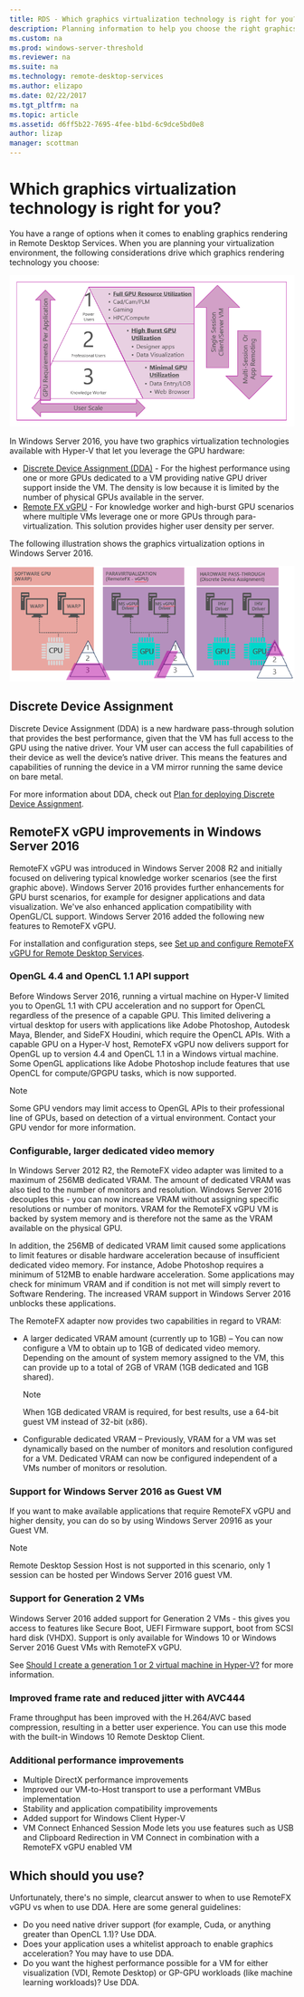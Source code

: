 ```yaml
---
title: RDS - Which graphics virtualization technology is right for you?
description: Planning information to help you choose the right graphics virtualization option for your RDS deployment.
ms.custom: na
ms.prod: windows-server-threshold
ms.reviewer: na
ms.suite: na
ms.technology: remote-desktop-services
ms.author: elizapo
ms.date: 02/22/2017  
ms.tgt_pltfrm: na
ms.topic: article
ms.assetid: d6ff5b22-7695-4fee-b1bd-6c9dce5bd0e8
author: lizap
manager: scottman
---
```

# Which graphics virtualization technology is right for you?

You have a range of options when it comes to enabling graphics rendering in Remote Desktop Services. When you are planning your virtualization environment, the following considerations drive which graphics rendering technology you choose:

![Graphics rendering considerations](media/rds-gpu.png)

In Windows Server 2016, you have two graphics virtualization technologies available with Hyper-V that let you leverage the GPU hardware:

- [Discrete Device Assignment (DDA)](#discrete-device-assignment) - For the highest performance using one or more GPUs dedicated to a VM providing native GPU driver support inside the VM. The density is low because it is limited by the number of physical GPUs available in the server. 
- [Remote FX vGPU](#remotefx-vgpu-improvements-in-windows-server-2016) - For knowledge worker and high-burst GPU scenarios where multiple VMs leverage one or more GPUs through para-virtualization. This solution provides higher user density per server.

The following illustration shows the graphics virtualization options in Windows Server 2016.

![Graphics virtualization options in Windows Server 2016 with RDS](media/rds-graphics-virtualization.png)

## Discrete Device Assignment
Discrete Device Assignment (DDA) is a new hardware pass-through solution that provides the best performance, given that the VM has full access to the GPU using the native driver. Your VM user can access the full capabilities of their device as well the device’s native driver. This means the features and capabilities of running the device in a VM mirror running the same device on bare metal.

For more information about DDA, check out [Plan for deploying Discrete Device Assignment](../hyper-v/plan/plan-for-deploying-devices-using-discrete-device-assignment.md).

## RemoteFX vGPU improvements in Windows Server 2016
RemoteFX vGPU was introduced in Windows Server 2008 R2 and initially focused on delivering typical knowledge worker scenarios (see the first graphic above). Windows Server 2016 provides further enhancements for GPU burst scenarios, for example for designer applications and data visualization. We've also enhanced application compatibility with OpenGL/CL support. Windows Server 2016 added the following new features to RemoteFX vGPU.

For installation and configuration steps, see [Set up and configure RemoteFX vGPU for Remote Desktop Services](rds-remotefx-vgpu.md).

### OpenGL 4.4 and OpenCL 1.1 API support 
Before Windows Server 2016, running a virtual machine on Hyper-V limited you to OpenGL 1.1 with CPU acceleration and no support for OpenCL regardless of the presence of a capable GPU. This limited delivering a virtual desktop for users with applications like Adobe Photoshop, Autodesk Maya, Blender, and SideFX Houdini, which require the OpenCL APIs. With a capable GPU on a Hyper-V host, RemoteFX vGPU now delivers support for OpenGL up to version 4.4 and OpenCL 1.1 in a Windows virtual machine. Some OpenGL applications like Adobe Photoshop include features that use OpenCL for compute/GPGPU tasks, which is now supported. 

> [!NOTE] 
> Some GPU vendors may limit access to OpenGL APIs to their professional line of GPUs, based on detection of a virtual environment. Contact your GPU vendor for more information. 

### Configurable, larger dedicated video memory 

In Windows Server 2012 R2, the RemoteFX video adapter was limited to a maximum of 256MB dedicated VRAM. The amount of dedicated VRAM was also tied to the number of monitors and resolution. Windows Server 2016 decouples this - you can now increase VRAM without assigning specific resolutions or number of monitors. VRAM for the RemoteFX vGPU VM is backed by system memory and is therefore not the same as the VRAM available on the physical GPU. 

In addition, the 256MB of dedicated VRAM limit caused some applications to limit features or disable hardware acceleration because of insufficient dedicated video memory. For instance, Adobe Photoshop requires a minimum of 512MB to enable hardware acceleration. Some applications may check for minimum VRAM and if condition is not met will simply revert to Software Rendering. The increased VRAM support in Windows Server 2016 unblocks these applications. 

The RemoteFX adapter now provides two capabilities in regard to VRAM:  

- A larger dedicated VRAM amount (currently up to 1GB) – You can now configure a VM to obtain up to 1GB of dedicated video memory. Depending on the amount of system memory assigned to the VM, this can provide up to a total of 2GB of VRAM (1GB dedicated and 1GB shared).
   > [!NOTE] 
   > When 1GB dedicated VRAM is required, for best results, use a 64-bit guest VM instead of 32-bit (x86).

- Configurable dedicated VRAM – Previously, VRAM for a VM was set dynamically based on the number of monitors and resolution configured for a VM. Dedicated VRAM can now be configured independent of a VMs number of monitors or resolution.  



### Support for Windows Server 2016 as Guest VM 

If you want to make available applications that require RemoteFX vGPU and higher density, you can do so by using Windows Server 20916 as your Guest VM. 

> [!NOTE] 
> Remote Desktop Session Host is not supported in this scenario, only 1 session can be hosted per Windows Server 2016 guest VM. 

### Support for Generation 2 VMs 

Windows Server 2016 added support for Generation 2 VMs - this gives you access to features like Secure Boot, UEFI Firmware support, boot from SCSI hard disk (VHDX). Support is only available for Windows 10 or Windows Server 2016 Guest VMs with RemoteFX vGPU. 

See [Should I create a generation 1 or 2 virtual machine in Hyper-V?](../hyper-v/plan/should-i-create-a-generation-1-or-2-virtual-machine-in-hyper-v) for more information.


### Improved frame rate and reduced jitter with AVC444

Frame throughput has been improved with the H.264/AVC based compression, resulting in a better user experience. You can use this mode with the built-in Windows 10 Remote Desktop Client. 

### Additional performance improvements
 
- Multiple DirectX performance improvements 
- Improved our VM-to-Host transport to use a performant VMBus implementation  
- Stability and application compatibility improvements 
- Added support for Windows Client Hyper-V
- VM Connect Enhanced Session Mode lets you use features such as USB and Clipboard Redirection in VM Connect in combination with a RemoteFX vGPU enabled VM 


## Which should you use?

Unfortunately, there's no simple, clearcut answer to when to use RemoteFX vGPU vs when to use DDA. Here are some general guidelines:

- Do you need native driver support (for example, Cuda, or anything greater than OpenCL 1.1)? Use DDA. 
- Does your application uses a whitelist approach to enable graphics acceleration? You may have to use DDA. 
- Do you want the highest performance possible for a VM for either visualization (VDI, Remote Desktop) or GP-GPU workloads (like machine learning workloads)? Use DDA. 